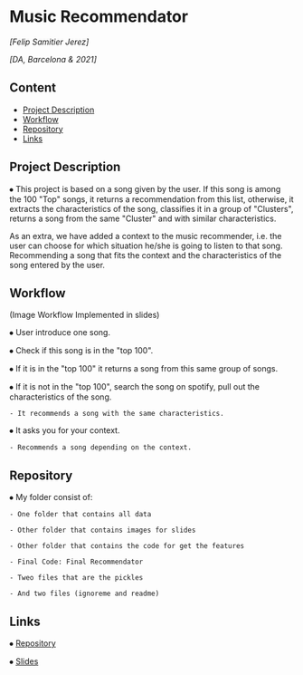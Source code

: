 # Music Recommendator

*[Felip Samitier Jerez]*

*[DA, Barcelona & 2021]*

## Content

- [Project Description](#project-description)
- [Workflow](#workflow)
- [Repository](Repository)
- [Links](#links)

## Project Description

⦁	This project is based on a song given by the user. If this song is among the 100 "Top" songs, it returns a recommendation from this list, otherwise, it extracts the characteristics of the song, classifies it in a group of "Clusters", returns a song from the same "Cluster" and with similar characteristics.

As an extra, we have added a context to the music recommender, i.e. the user can choose for which situation he/she is going to listen to that song. Recommending a song that fits the context and the characteristics of the song entered by the user.

## Workflow

(Image Workflow Implemented in slides)

⦁	User introduce one song.

⦁	Check if this song is in the "top 100".

⦁	If it is in the "top 100" it returns a song from this same group of songs.

⦁	If it is not in the "top 100", search the song on spotify, pull out the characteristics of the song.

	- It recommends a song with the same characteristics.
    
⦁	It asks you for your context.

    - Recommends a song depending on the context.

## Repository

⦁	My folder consist of:

	- One folder that contains all data

	- Other folder that contains images for slides

	- Other folder that contains the code for get the features
    
    - Final Code: Final Recommendator
    
    - Tweo files that are the pickles
    
    - And two files (ignoreme and readme)



## Links

⦁	[Repository](https://github.com/FelipSamitier/Project3-Music_Recommendator.git)

⦁	[Slides](https://docs.google.com/presentation/d/1qrINyyE-vgcXcllGH7mB7LELSyNZei8vOeevwAjSR5s/edit?usp=sharing)

